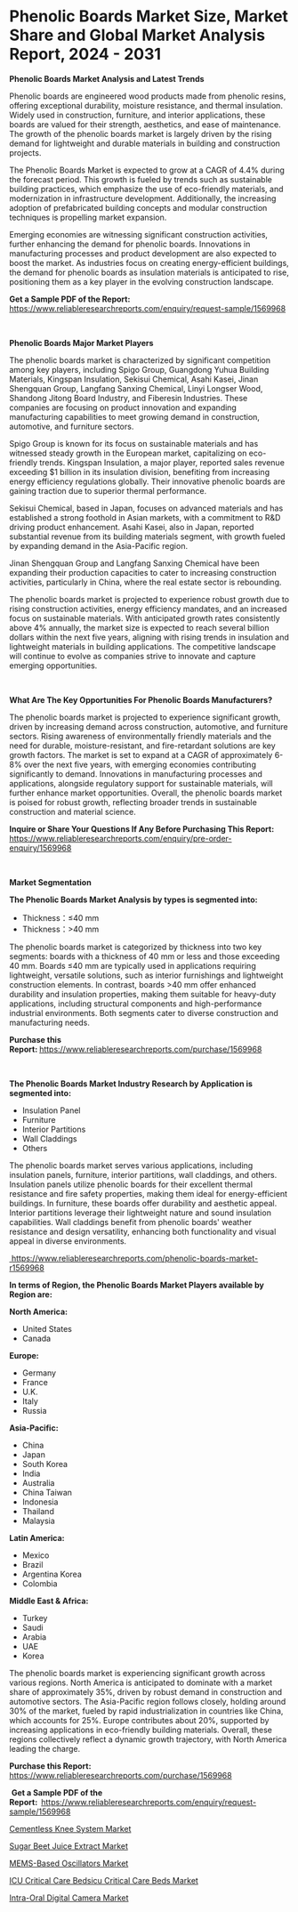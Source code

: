 <p><h1>Phenolic Boards Market Size, Market Share and Global Market Analysis Report, 2024 - 2031</h1></p><p><strong>Phenolic Boards Market Analysis and Latest Trends</strong></p>
<p><p>Phenolic boards are engineered wood products made from phenolic resins, offering exceptional durability, moisture resistance, and thermal insulation. Widely used in construction, furniture, and interior applications, these boards are valued for their strength, aesthetics, and ease of maintenance. The growth of the phenolic boards market is largely driven by the rising demand for lightweight and durable materials in building and construction projects.</p><p>The Phenolic Boards Market is expected to grow at a CAGR of 4.4% during the forecast period. This growth is fueled by trends such as sustainable building practices, which emphasize the use of eco-friendly materials, and modernization in infrastructure development. Additionally, the increasing adoption of prefabricated building concepts and modular construction techniques is propelling market expansion. </p><p>Emerging economies are witnessing significant construction activities, further enhancing the demand for phenolic boards. Innovations in manufacturing processes and product development are also expected to boost the market. As industries focus on creating energy-efficient buildings, the demand for phenolic boards as insulation materials is anticipated to rise, positioning them as a key player in the evolving construction landscape.</p></p>
<p><strong>Get a Sample PDF of the Report:&nbsp;</strong> <a href="https://www.reliableresearchreports.com/enquiry/request-sample/1569968?utm_campaign=5&utm_medium=2&utm_source=Github&utm_content=ia&utm_term=10112024&utm_id=phenolic-boards">https://www.reliableresearchreports.com/enquiry/request-sample/1569968</a></p>
<p>&nbsp;</p>
<p><strong>Phenolic Boards Major Market Players</strong></p>
<p><p>The phenolic boards market is characterized by significant competition among key players, including Spigo Group, Guangdong Yuhua Building Materials, Kingspan Insulation, Sekisui Chemical, Asahi Kasei, Jinan Shengquan Group, Langfang Sanxing Chemical, Linyi Longser Wood, Shandong Jitong Board Industry, and Fiberesin Industries. These companies are focusing on product innovation and expanding manufacturing capabilities to meet growing demand in construction, automotive, and furniture sectors.</p><p>Spigo Group is known for its focus on sustainable materials and has witnessed steady growth in the European market, capitalizing on eco-friendly trends. Kingspan Insulation, a major player, reported sales revenue exceeding $1 billion in its insulation division, benefiting from increasing energy efficiency regulations globally. Their innovative phenolic boards are gaining traction due to superior thermal performance.</p><p>Sekisui Chemical, based in Japan, focuses on advanced materials and has established a strong foothold in Asian markets, with a commitment to R&D driving product enhancement. Asahi Kasei, also in Japan, reported substantial revenue from its building materials segment, with growth fueled by expanding demand in the Asia-Pacific region.</p><p>Jinan Shengquan Group and Langfang Sanxing Chemical have been expanding their production capacities to cater to increasing construction activities, particularly in China, where the real estate sector is rebounding.</p><p>The phenolic boards market is projected to experience robust growth due to rising construction activities, energy efficiency mandates, and an increased focus on sustainable materials. With anticipated growth rates consistently above 4% annually, the market size is expected to reach several billion dollars within the next five years, aligning with rising trends in insulation and lightweight materials in building applications. The competitive landscape will continue to evolve as companies strive to innovate and capture emerging opportunities.</p></p>
<p>&nbsp;</p>
<p><strong>What Are The Key Opportunities For Phenolic Boards Manufacturers?</strong></p>
<p><p>The phenolic boards market is projected to experience significant growth, driven by increasing demand across construction, automotive, and furniture sectors. Rising awareness of environmentally friendly materials and the need for durable, moisture-resistant, and fire-retardant solutions are key growth factors. The market is set to expand at a CAGR of approximately 6-8% over the next five years, with emerging economies contributing significantly to demand. Innovations in manufacturing processes and applications, alongside regulatory support for sustainable materials, will further enhance market opportunities. Overall, the phenolic boards market is poised for robust growth, reflecting broader trends in sustainable construction and material science.</p></p>
<p><strong>Inquire or Share Your Questions If Any Before Purchasing This Report:</strong> <a href="https://www.reliableresearchreports.com/enquiry/pre-order-enquiry/1569968?utm_campaign=5&utm_medium=2&utm_source=Github&utm_content=ia&utm_term=10112024&utm_id=phenolic-boards">https://www.reliableresearchreports.com/enquiry/pre-order-enquiry/1569968</a></p>
<p>&nbsp;</p>
<p><strong>Market Segmentation</strong></p>
<p><strong>The Phenolic Boards Market Analysis by types is segmented into:</strong></p>
<p><ul><li>Thickness：≤40 mm</li><li>Thickness：>40 mm</li></ul></p>
<p><p>The phenolic boards market is categorized by thickness into two key segments: boards with a thickness of 40 mm or less and those exceeding 40 mm. Boards ≤40 mm are typically used in applications requiring lightweight, versatile solutions, such as interior furnishings and lightweight construction elements. In contrast, boards >40 mm offer enhanced durability and insulation properties, making them suitable for heavy-duty applications, including structural components and high-performance industrial environments. Both segments cater to diverse construction and manufacturing needs.</p></p>
<p><strong>Purchase this Report:&nbsp;</strong><a href="https://www.reliableresearchreports.com/purchase/1569968?utm_campaign=5&utm_medium=2&utm_source=Github&utm_content=ia&utm_term=10112024&utm_id=phenolic-boards">https://www.reliableresearchreports.com/purchase/1569968</a></p>
<p>&nbsp;</p>
<p><strong>The Phenolic Boards Market Industry Research by Application is segmented into:</strong></p>
<p><ul><li>Insulation Panel</li><li>Furniture</li><li>Interior Partitions</li><li>Wall Claddings</li><li>Others</li></ul></p>
<p><p>The phenolic boards market serves various applications, including insulation panels, furniture, interior partitions, wall claddings, and others. Insulation panels utilize phenolic boards for their excellent thermal resistance and fire safety properties, making them ideal for energy-efficient buildings. In furniture, these boards offer durability and aesthetic appeal. Interior partitions leverage their lightweight nature and sound insulation capabilities. Wall claddings benefit from phenolic boards' weather resistance and design versatility, enhancing both functionality and visual appeal in diverse environments.</p></p>
<p><a href="https://www.reliableresearchreports.com/phenolic-boards-market-r1569968?utm_campaign=5&utm_medium=2&utm_source=Github&utm_content=ia&utm_term=10112024&utm_id=phenolic-boards">&nbsp;https://www.reliableresearchreports.com/phenolic-boards-market-r1569968</a></p>
<p><strong>In terms of Region, the Phenolic Boards Market Players available by Region are:</strong></p>
<p>
    <p> <strong> North America: </strong>
        <ul>
            <li>United States</li>
            <li>Canada</li>
        </ul>
        </p> 
    <p> <strong> Europe: </strong>
        <ul>
            <li>Germany</li>
            <li>France</li>
            <li>U.K.</li>
            <li>Italy</li>
            <li>Russia</li>
        </ul>
        </p> 
    <p> <strong> Asia-Pacific: </strong>
        <ul>
            <li>China</li>
            <li>Japan</li>
            <li>South Korea</li>
            <li>India</li>
            <li>Australia</li>
            <li>China Taiwan</li>
            <li>Indonesia</li>
            <li>Thailand</li>
            <li>Malaysia</li>
        </ul>
        </p> 
    <p> <strong> Latin America: </strong>
        <ul>
            <li>Mexico</li>
            <li>Brazil</li>
            <li>Argentina Korea</li>
            <li>Colombia</li>
        </ul>
        </p> 
    <p> <strong> Middle East & Africa: </strong>
        <ul>
            <li>Turkey</li>
            <li>Saudi</li>
            <li>Arabia</li>
            <li>UAE</li>
            <li>Korea</li>
        </ul>
    </p>
    </p>
<p><p>The phenolic boards market is experiencing significant growth across various regions. North America is anticipated to dominate with a market share of approximately 35%, driven by robust demand in construction and automotive sectors. The Asia-Pacific region follows closely, holding around 30% of the market, fueled by rapid industrialization in countries like China, which accounts for 25%. Europe contributes about 20%, supported by increasing applications in eco-friendly building materials. Overall, these regions collectively reflect a dynamic growth trajectory, with North America leading the charge.</p></p>
<p><strong>Purchase this Report: </strong><a href="https://www.reliableresearchreports.com/purchase/1569968?utm_campaign=5&utm_medium=2&utm_source=Github&utm_content=ia&utm_term=10112024&utm_id=phenolic-boards">https://www.reliableresearchreports.com/purchase/1569968</a></p>
<p>&nbsp;<strong>Get a Sample PDF of the Report:&nbsp;&nbsp;</strong><a href="https://www.reliableresearchreports.com/enquiry/request-sample/1569968?utm_campaign=5&utm_medium=2&utm_source=Github&utm_content=ia&utm_term=10112024&utm_id=phenolic-boards">https://www.reliableresearchreports.com/enquiry/request-sample/1569968</a></p>
<p><strong></strong></p>
<p><p><a href="https://issuu.com/reportprime-2/docs/cementless-knee-system-market-size-_dfd4b03b0ac1e1?utm_campaign=5&utm_medium=2&utm_source=Github&utm_content=ia&utm_term=10112024&utm_id=phenolic-boards">Cementless Knee System Market</a></p><p><a href="https://github.com/kathiestrine5ty/Market-Research-Report-List-1/blob/main/sugar-beet-juice-extract-market.md?utm_campaign=5&utm_medium=2&utm_source=Github&utm_content=ia&utm_term=10112024&utm_id=phenolic-boards">Sugar Beet Juice Extract Market</a></p><p><a href="https://www.linkedin.com/pulse/mems-based-oscillators-momentum-charting-51-cagr-path-vwosc?utm_campaign=5&utm_medium=2&utm_source=Github&utm_content=ia&utm_term=10112024&utm_id=phenolic-boards">MEMS-Based Oscillators Market</a></p><p><a href="https://issuu.com/reportprime-2/docs/icu-critical-care-bedsicu-critical-_7c783ec979e660?utm_campaign=5&utm_medium=2&utm_source=Github&utm_content=ia&utm_term=10112024&utm_id=phenolic-boards">ICU Critical Care Bedsicu Critical Care Beds Market</a></p><p><a href="https://www.linkedin.com/pulse/consumer-behavior-shifts-intra-oral-digital-camera-market-opqxc?utm_campaign=5&utm_medium=2&utm_source=Github&utm_content=ia&utm_term=10112024&utm_id=phenolic-boards">Intra-Oral Digital Camera Market</a></p></p>